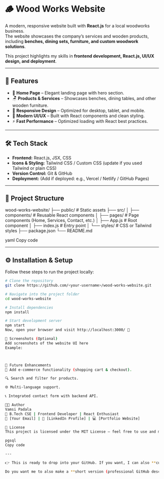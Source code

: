 # 🪵 Wood Works Website

A modern, responsive website built with **React.js** for a local woodworks business.  
The website showcases the company’s services and wooden products, including **benches, dining sets, furniture, and custom woodwork solutions**.  

This project highlights my skills in **frontend development, React.js, UI/UX design, and deployment**.  

---

## 🚀 Features
- 🏡 **Home Page** – Elegant landing page with hero section.  
- 🪑 **Products & Services** – Showcases benches, dining tables, and other wooden furniture.  
- 📱 **Responsive Design** – Optimized for desktop, tablet, and mobile.  
- 🎨 **Modern UI/UX** – Built with React components and clean styling.  
- ⚡ **Fast Performance** – Optimized loading with React best practices.  

---

## 🛠️ Tech Stack
- **Frontend:** React.js, JSX, CSS  
- **Icons & Styling:** Tailwind CSS / Custom CSS (update if you used Tailwind or plain CSS)  
- **Version Control:** Git & GitHub  
- **Deployment:** (Add if deployed: e.g., Vercel / Netlify / GitHub Pages)  

---

## 📂 Project Structure
wood-works-website/
├── public/ # Static assets
├── src/
│ ├── components/ # Reusable React components
│ ├── pages/ # Page components (Home, Services, Contact, etc.)
│ ├── App.js # Root component
│ ├── index.js # Entry point
│ └── styles/ # CSS or Tailwind styles
├── package.json
└── README.md

yaml
Copy code

---

## ⚙️ Installation & Setup
Follow these steps to run the project locally:

```bash
# Clone the repository
git clone https://github.com/<your-username>/wood-works-website.git

# Navigate into the project folder
cd wood-works-website

# Install dependencies
npm install

# Start development server
npm start
Now, open your browser and visit http://localhost:3000/ 🚀

📸 Screenshots (Optional)
Add screenshots of the website UI here
Example:



🌟 Future Enhancements
🛒 Add e-commerce functionality (shopping cart & checkout).

🔍 Search and filter for products.

🌐 Multi-language support.

📞 Integrated contact form with backend API.

👨‍💻 Author
Vamsi Padala
📌 B.Tech CSE | Frontend Developer | React Enthusiast
📧 [Your Email] | 🔗 [LinkedIn Profile] | 💻 [Portfolio Website]

📜 License
This project is licensed under the MIT License – feel free to use and modify it.

pgsql
Copy code

---

👉 This is ready to drop into your GitHub. If you want, I can also **customize the screenshots section** or add **deployment (Netlify/Vercel link)**.  

Do you want me to also make a **short version (professional GitHub description + resume-ready tagline)** that you can pas